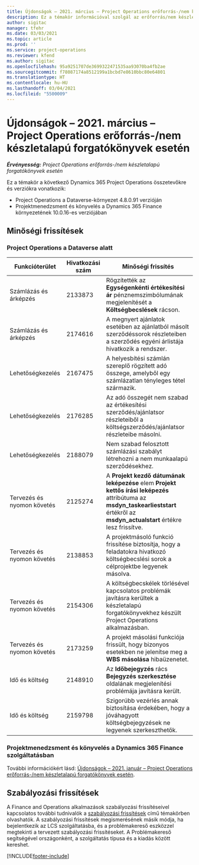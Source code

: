 ```yaml
---
title: Újdonságok – 2021. március – Project Operations erőforrás-/nem készletalapú forgatókönyvek esetén
description: Ez a témakör információval szolgál az erőforrás/nem készletalapú forgatókönyvek projektjeihez tartozó minőségi frissítésekről, amelyek a Project Operations 2021 márciusi kiadásában váltak elérhetővé.
author: sigitac
manager: tfehr
ms.date: 03/03/2021
ms.topic: article
ms.prod: ''
ms.service: project-operations
ms.reviewer: kfend
ms.author: sigitac
ms.openlocfilehash: 95a9251707de3699322471535aa93070ba4fb2ae
ms.sourcegitcommit: f78087174a8512199a1bcbd7e8610bbc80e64801
ms.translationtype: HT
ms.contentlocale: hu-HU
ms.lasthandoff: 03/04/2021
ms.locfileid: "5500009"
---
```

# <a name="whats-new-march-2021---project-operations-for-resourcenon-stocked-based-scenarios"></a>Újdonságok – 2021. március – Project Operations erőforrás-/nem készletalapú forgatókönyvek esetén

_**Érvényesség:** Project Operations erőforrás-/nem készletalapú forgatókönyvek esetén_

Ez a témakör a következő Dynamics 365 Project Operations összetevőkre és verziókra vonatkozik:

- Project Operations a Dataverse-környezet 4.8.0.91 verzióján 
- Projektmenedzsment és könyvelés a Dynamics 365 Finance környezetének 10.0.16-es verziójában 

## <a name="quality-updates"></a>Minőségi frissítések

### <a name="project-operations-on-dataverse"></a>Project Operations a Dataverse alatt


| **Funkcióterület** | **Hivatkozási szám** | **Minőségi frissítés** |
| --- | --- | --- |
| Számlázás és árképzés | 2133873 | Rögzítették az **Egységenkénti értékesítési ár** pénznemszimbólumának megjelenítését a **Költségbecslések** rácson. |
| Számlázás és árképzés | 2174616 | A megnyert ajánlatok esetében az ajánlatból másolt szerződéssorok részleteiben a szerződés egyéni árlistája hivatkozik a rendszer. |
| Lehetőségkezelés | 2167475 | A helyesbítési számlán szereplő rögzített adó összege, amelyből egy számlázatlan tényleges tétel származik. |
| Lehetőségkezelés | 2176285 | Az adó összegét nem szabad az értékesítési szerződés/ajánlatsor részleteiből a költségszerződés/ajánlatsor részleteibe másolni. |
| Lehetőségkezelés | 2188079 | Nem szabad felosztott számlázási szabályt létrehozni a nem munkaalapú szerződésekhez. |
| Tervezés és nyomon követés | 2125274 | A **Projekt kezdő dátumának leképezése** elem **Projekt kettős írási leképezés** attribútuma az **msdyn\_taskearlieststart** értékről az **msdyn\_actualstart** értékre lesz frissítve. |
| Tervezés és nyomon követés | 2138853 | A projektmásoló funkció frissítése biztosítja, hogy a feladatokra hivatkozó költségbecslési sorok a célprojektbe legyenek másolva. |
| Tervezés és nyomon követés | 2154306 | A költségbecskélek törlésével kapcsolatos problémák javításra kerültek a készletalapú forgatókönyvekhez készült Project Operations alkalmazásban. |
| Tervezés és nyomon követés | 2173259 | A projekt másolási funkciója frissült, hogy bizonyos esetekben ne jelenítse meg a **WBS másolása** hibaüzenetet. |
| Idő és költség | 2148910 | Az **Időbejegyzés** rács **Bejegyzés szerkesztése** oldalának megjelenítési problémája javításra került. |
| Idő és költség | 2159798 | Szigorúbb vezérlés annak biztosítása érdekében, hogy a jóváhagyott költségbejegyzések ne legyenek szerkeszthetők. |

### <a name="project-management-and-accounting-on-dynamics-365-finance"></a>Projektmenedzsment és könyvelés a Dynamics 365 Finance szolgáltatásban

További információkért lásd: [Újdonságok – 2021. január – Project Operations erőforrás-/nem készletalapú forgatókönyvek esetén](whats-new-jan-2021-resource-based.md).

## <a name="regulatory-updates"></a>Szabályozási frissítések

A Finance and Operations alkalmazások szabályozási frissítéseivel kapcsolatos további tudnivalók a [szabályozási frissítések](https://docs.microsoft.com/dynamics365/finance/localizations/regulatory-updates) című témakörben olvashatók. A szabályozási frissítések megismerésének másik módja, ha bejelentkezik az LCS szolgáltatásba, és a problémakereső eszközzel megtekinti a tervezett szabályozási frissítéseket. A Problémakereső segítségével országonként, a szolgáltatás típusa és a kiadás között kereshet.


[!INCLUDE[footer-include](../includes/footer-banner.md)]
